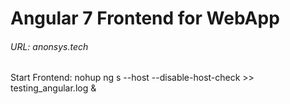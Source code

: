 # Angular 7 Frontend for WebApp
###### URL: anonsys.tech

Start Frontend: nohup ng s --host <ip> --disable-host-check >> testing_angular.log &
